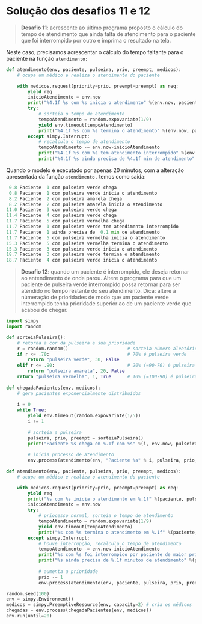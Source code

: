 # Solução dos desafios 11 e 12

> **Desafio 11**: acrescente ao último programa proposto o cálculo do tempo de atendimento que ainda falta de atendimento para o paciente que foi interrompido por outro e imprima o resultado na tela.

Neste caso, precisamos acrescentar o cálculo do tempo faltante para o paciente na função `atendimento:`
```python
def atendimento(env, paciente, pulseira, prio, preempt, medicos):
    # ocupa um médico e realiza o atendimento do paciente

    with medicos.request(priority=prio, preempt=preempt) as req:
        yield req
        inicioAtendimento = env.now
        print("%4.1f %s com %s inicia o atendimento" %(env.now, paciente, pulseira))
        try:
            # sorteia o tempo de atendimento
            tempoAtendimento = random.expovariate(1/9) 
            yield env.timeout(tempoAtendimento)
            print("%4.1f %s com %s termina o atendimento" %(env.now, paciente, pulseira))
        except simpy.Interrupt:
            # recalcula o tempo de atendimento
            tempoAtendimento -= env.now-inicioAtendimento 
            print("%4.1f %s com %s tem atendimento interrompido" %(env.now, paciente, pulseira))
            print("%4.1f %s ainda precisa de %4.1f min de atendimento" %(env.now, paciente, tempoAtendimento))
```
Quando o modelo é executado por apenas 20 minutos, com a alteração apresentada da função `atendimento,` temos como saída:
```python
 0.8 Paciente  1 com pulseira verde chega
 0.8 Paciente  1 com pulseira verde inicia o atendimento
 8.2 Paciente  2 com pulseira amarela chega
 8.2 Paciente  2 com pulseira amarela inicia o atendimento
11.0 Paciente  3 com pulseira verde chega
11.4 Paciente  4 com pulseira verde chega
11.7 Paciente  5 com pulseira vermelha chega
11.7 Paciente  1 com pulseira verde tem atendimento interrompido
11.7 Paciente  1 ainda precisa de  0.1 min de atendimento
11.7 Paciente  5 com pulseira vermelha inicia o atendimento
15.3 Paciente  5 com pulseira vermelha termina o atendimento
15.3 Paciente  3 com pulseira verde inicia o atendimento
18.7 Paciente  3 com pulseira verde termina o atendimento
18.7 Paciente  4 com pulseira verde inicia o atendimento
```

> **Desafio 12**: quando um paciente é interrompido, ele deseja retornar ao antendimento de onde parou. Altere o programa para que um paciente de pulseira verde interrompido possa retornar para ser atendido no tempo restante do seu atendimento. Dica: altere a númeração de prioridades de modo que um paciente verde interrompido tenha prioridade superior ao de um paciente verde que acabou de chegar.

```python
import simpy
import random

def sorteiaPulseira():
    # retorna a cor da pulseira e sua prioridade
    r = random.random()                      # sorteia número aleatório ente 0 e 1
    if r <= .70:                             # 70% é pulseira verde
        return "pulseira verde", 30, False
    elif r <= .90:                           # 20% (=90-70) é pulseira amarela
        return "pulseira amarela", 20, False
    return "pulseira vermelha", 1, True      # 10% (=100-90) é pulseira vermelha
    
def chegadaPacientes(env, medicos):
    # gera pacientes exponencialmente distribuídos
    
    i = 0
    while True:
        yield env.timeout(random.expovariate(1/5))
        i += 1
        
        # sorteia a pulseira
        pulseira, prio, preempt = sorteiaPulseira()
        print("Paciente %s chega em %.1f com %s" %(i, env.now, pulseira))
        
        # inicia processo de atendimento
        env.process(atendimento(env, "Paciente %s" % i, pulseira, prio, preempt, medicos))

def atendimento(env, paciente, pulseira, prio, preempt, medicos):
    # ocupa um médico e realiza o atendimento do paciente

    with medicos.request(priority=prio, preempt=preempt) as req:
        yield req
        print("%s com %s inicia o atendimento em %.1f" %(paciente, pulseira, env.now))
        inicioAtendimento = env.now
        try: 
            # priocesso normal, sorteia o tempo de atendimento
            tempoAtendimento = random.expovariate(1/9) 
            yield env.timeout(tempoAtendimento)
            print("%s com %s termina o atendimento em %.1f" %(paciente, pulseira, env.now))
        except simpy.Interrupt:
            # houve interrupção, recalcula o tempo de atendimento
            tempoAtendimento -= env.now-inicioAtendimento 
            print("%s com %s foi interrompido por paciente de maior prioridade em %.1f" %(paciente, pulseira, env.now))
            print("%s ainda precisa de %.1f minutos de atendimento" %(paciente, tempoAtendimento))
            
            # aumenta a prioridade            
            prio -= 1 
            env.process(atendimento(env, paciente, pulseira, prio, preempt, medicos))

random.seed(100)       
env = simpy.Environment()
medicos = simpy.PreemptiveResource(env, capacity=2) # cria os médicos
chegadas = env.process(chegadaPacientes(env, medicos))
env.run(until=20)
```

